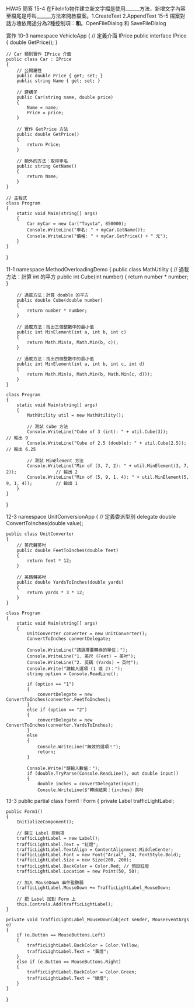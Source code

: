 HW#5
簡答
15-4
在FileInfo物件建立新文字檔是使用______方法，新增文字內容至檔尾是呼叫______方法來開啟檔案。1.CreateText 2.AppendText
15-5
檔案對話方塊依用途分為2種控制項：______和______。OpenFileDialog 和 SaveFileDialog

實作
10-3
namespace VehicleApp
{
    // 定義介面 IPrice
    public interface IPrice
    {
        double GetPrice();
    }

    // Car 類別實作 IPrice 介面
    public class Car : IPrice
    {
        // 公開屬性
        public double Price { get; set; }
        public string Name { get; set; }

        // 建構子
        public Car(string name, double price)
        {
            Name = name;
            Price = price;
        }

        // 實作 GetPrice 方法
        public double GetPrice()
        {
            return Price;
        }

        // 額外的方法：取得車名
        public string GetName()
        {
            return Name;
        }
    }

    // 主程式
    class Program
    {
        static void Main(string[] args)
        {
            Car myCar = new Car("Toyota", 850000);
            Console.WriteLine("車名: " + myCar.GetName());
            Console.WriteLine("價格: " + myCar.GetPrice() + " 元");
        }
    }
}


11-1
namespace MethodOverloadingDemo
{
    public class MathUtility
    {
        // 過載方法：計算 int 的平方
        public int Cube(int number)
        {
            return number * number;
        }

        // 過載方法：計算 double 的平方
        public double Cube(double number)
        {
            return number * number;
        }

        // 過載方法：找出三個整數中的最小值
        public int MinElement(int a, int b, int c)
        {
            return Math.Min(a, Math.Min(b, c));
        }

        // 過載方法：找出四個整數中的最小值
        public int MinElement(int a, int b, int c, int d)
        {
            return Math.Min(a, Math.Min(b, Math.Min(c, d)));
        }
    }

    class Program
    {
        static void Main(string[] args)
        {
            MathUtility util = new MathUtility();

            // 測試 Cube 方法
            Console.WriteLine("Cube of 3 (int): " + util.Cube(3));           // 輸出 9
            Console.WriteLine("Cube of 2.5 (double): " + util.Cube(2.5));   // 輸出 6.25

            // 測試 MinElement 方法
            Console.WriteLine("Min of (3, 7, 2): " + util.MinElement(3, 7, 2));               // 輸出 2
            Console.WriteLine("Min of (5, 9, 1, 4): " + util.MinElement(5, 9, 1, 4));         // 輸出 1
        }
    }
}


12-3
namespace UnitConversionApp
{
    // 定義委派型別
    delegate double ConvertToInches(double value);

    public class UnitConverter
    {
        // 英尺轉英吋
        public double FeetToInches(double feet)
        {
            return feet * 12;
        }

        // 英碼轉英吋
        public double YardsToInches(double yards)
        {
            return yards * 3 * 12;
        }
    }

    class Program
    {
        static void Main(string[] args)
        {
            UnitConverter converter = new UnitConverter();
            ConvertToInches convertDelegate;

            Console.WriteLine("請選擇要轉換的單位：");
            Console.WriteLine("1. 英尺 (Feet) → 英吋");
            Console.WriteLine("2. 英碼 (Yards) → 英吋");
            Console.Write("請輸入選項 (1 或 2)：");
            string option = Console.ReadLine();

            if (option == "1")
            {
                convertDelegate = new ConvertToInches(converter.FeetToInches);
            }
            else if (option == "2")
            {
                convertDelegate = new ConvertToInches(converter.YardsToInches);
            }
            else
            {
                Console.WriteLine("無效的選項！");
                return;
            }

            Console.Write("請輸入數值：");
            if (double.TryParse(Console.ReadLine(), out double input))
            {
                double inches = convertDelegate(input);
                Console.WriteLine($"轉換結果：{inches} 英吋

13-3
public partial class Form1 : Form
{
    private Label trafficLightLabel;

    public Form1()
    {
        InitializeComponent();

        // 建立 Label 控制項
        trafficLightLabel = new Label();
        trafficLightLabel.Text = "紅燈";
        trafficLightLabel.TextAlign = ContentAlignment.MiddleCenter;
        trafficLightLabel.Font = new Font("Arial", 24, FontStyle.Bold);
        trafficLightLabel.Size = new Size(200, 200);
        trafficLightLabel.BackColor = Color.Red; // 預設紅燈
        trafficLightLabel.Location = new Point(50, 50);

        // 加入 MouseDown 事件監聽器
        trafficLightLabel.MouseDown += TrafficLightLabel_MouseDown;

        // 把 Label 加到 Form 上
        this.Controls.Add(trafficLightLabel);
    }

    private void TrafficLightLabel_MouseDown(object sender, MouseEventArgs e)
    {
        if (e.Button == MouseButtons.Left)
        {
            trafficLightLabel.BackColor = Color.Yellow;
            trafficLightLabel.Text = "黃燈";
        }
        else if (e.Button == MouseButtons.Right)
        {
            trafficLightLabel.BackColor = Color.Green;
            trafficLightLabel.Text = "綠燈";
        }
    }
}


